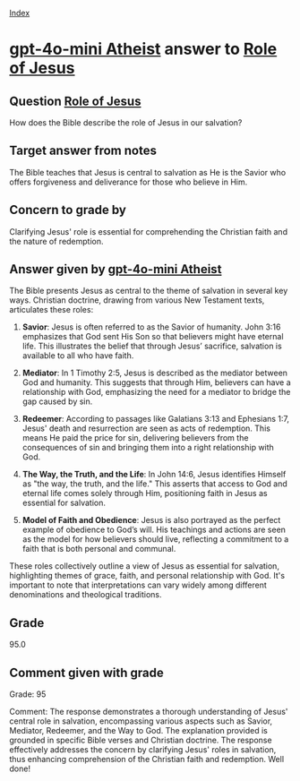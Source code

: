 
[Index](../../index.md)
# [gpt-4o-mini Atheist](../../answering_models/gpt-4o-mini_Atheist.md) answer to [Role of Jesus](../../questions/Role_of_Jesus.md)

## Question [Role of Jesus](../../questions/Role_of_Jesus.md)
How does the Bible describe the role of Jesus in our salvation?

## Target answer from notes
The Bible teaches that Jesus is central to salvation as He is the Savior who offers forgiveness and deliverance for those who believe in Him.

## Concern to grade by
Clarifying Jesus' role is essential for comprehending the Christian faith and the nature of redemption.

## Answer given by [gpt-4o-mini Atheist](../../answering_models/gpt-4o-mini_Atheist.md)
The Bible presents Jesus as central to the theme of salvation in several key ways. Christian doctrine, drawing from various New Testament texts, articulates these roles:

1. **Savior**: Jesus is often referred to as the Savior of humanity. John 3:16 emphasizes that God sent His Son so that believers might have eternal life. This illustrates the belief that through Jesus’ sacrifice, salvation is available to all who have faith.

2. **Mediator**: In 1 Timothy 2:5, Jesus is described as the mediator between God and humanity. This suggests that through Him, believers can have a relationship with God, emphasizing the need for a mediator to bridge the gap caused by sin.

3. **Redeemer**: According to passages like Galatians 3:13 and Ephesians 1:7, Jesus' death and resurrection are seen as acts of redemption. This means He paid the price for sin, delivering believers from the consequences of sin and bringing them into a right relationship with God.

4. **The Way, the Truth, and the Life**: In John 14:6, Jesus identifies Himself as "the way, the truth, and the life." This asserts that access to God and eternal life comes solely through Him, positioning faith in Jesus as essential for salvation.

5. **Model of Faith and Obedience**: Jesus is also portrayed as the perfect example of obedience to God’s will. His teachings and actions are seen as the model for how believers should live, reflecting a commitment to a faith that is both personal and communal.

These roles collectively outline a view of Jesus as essential for salvation, highlighting themes of grace, faith, and personal relationship with God. It's important to note that interpretations can vary widely among different denominations and theological traditions.

## Grade
95.0

## Comment given with grade
Grade: 95

Comment: The response demonstrates a thorough understanding of Jesus' central role in salvation, encompassing various aspects such as Savior, Mediator, Redeemer, and the Way to God. The explanation provided is grounded in specific Bible verses and Christian doctrine. The response effectively addresses the concern by clarifying Jesus' roles in salvation, thus enhancing comprehension of the Christian faith and redemption. Well done!
